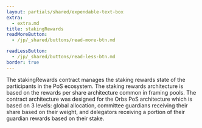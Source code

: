 ```yaml
---
layout: partials/shared/expendable-text-box
extra:
  - extra.md
title: stakingRewards
readMoreButton:
  - /jp/_shared/buttons/read-more-btn.md

readLessButton:
  - /jp/_shared/buttons/read-less-btn.md
border: true
---
```


The stakingRewards contract manages the staking rewards state of the participants in the PoS ecosystem. The staking rewards architecture is based on the rewards per share architecture common in framing pools. The contract architecture was designed for the Orbs PoS architecture which is based on 3 levels: global allocation, committee guardians receiving their share based on their weight, and delegators receiving a portion of their guardian rewards based on their stake.
